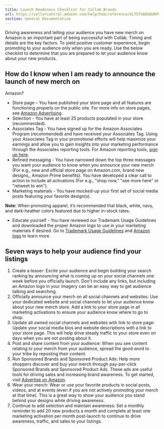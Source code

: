 ```yaml
---
title: Launch Readiness Checklist for Collab Brands
url: https://sellercentral.amazon.com/help/hub/reference/GLT5TSQ8UQU8XV67
section: General Documentation
---
```


Driving awareness and telling your audience you have new merch on Amazon is an
important part of being successful with Collab. Timing and details are the key
factors. To yield positive customer experience, begin promoting to your
audience only when you are ready. Use the below checklist to determine that
you are prepared to let your audience know about your new products.

## How do I know when I am ready to announce the launch of new merch on
Amazon?

  * Store page – You have published your store page and all features are functioning properly on the public site. For more info on store pages, see [Amazon Advertising](https://advertising.amazon.com/blog/amazon-stores).
  * Selection - You have at least 25 products populated in your store (recommended).
  * Associates Tag - You have signed up for the Amazon Associates Program (recommended) and have received your Associates Tag. Using your Associates Tag in your promotional efforts will help maximize your earnings and allow you to gain insights into your marketing performance through the Associates reporting tools. For Amazon reporting tools, [sign up here](https://affiliate-program.amazon.com/).
  * Refined messaging - You have narrowed down the top three messages you want your audience to know when you announce your new merch (For e.g., new and official store page on Amazon.com, brand new designs,, Amazon Prime benefits). You have developed a clear call to action to include all activations (For e.g., "shop now,” "see more here" or "retweet to win").
  * Marketing materials - You have mocked-up your first set of social media posts featuring your favorite design(s). 

**Note:** When promoting apparel, it’s recommended that black, white, navy,
and dark-heather colors featured due to higher in-stock rates.

  * Educate yourself - You have reviewed our Trademark Usage Guidelines and downloaded the proper Amazon logo to use in your marketing materials if desired. Go to [Trademark Usage Guidelines](/gp/help/200573210) and [Amazon logo](https://images-na.ssl-images-amazon.com/images/G/01/AdProductsWebsite/images/ad-specs/AmazonBrandLogos.zip) to learn more.

## Seven ways to help your audience find your listings

  

  1. Create a teaser: Excite your audience and begin building your search ranking by announcing what is coming up on your social channels one week before you officially launch. Don't include any links, but including an Amazon logo in your imagery can be an easy way to get audience talking and searching.
  2. Officially announce your merch on all social channels and websites: Use your dedicated website and social channels to let your audience know about your new merch store. Add a link to your store page in all marketing activations to ensure your audience know where to go to shop.
  3. Update all owned social channels and websites with link to store page: Update your social media bios and website descriptions with a link to your store page. This will help drive steady traffic to your store even on days when you are not posting about it.
  4. Post and share content from your audience: When you see content relating to your merch from your audience, spread the good word to your tribe by reposting their content.
  5. Run Sponsored Brands and Sponsored Product Ads: Help more shoppers discover and buy your merch through pay-per-click Sponsored Brands and Sponsored Product Ads. These ads are useful tools for driving sales and increasing brand awareness. To get started, visit [Advertise on Amazon](https://ams.amazon.com/).
  6. Wear your merch: Wear or use your favorite products in social posts, videos, and at events (even if you are not actively promoting your merch at that time). This is a great way to show your audience you stand behind your designs while driving awareness.
  7. Continue to add selection and maintain awareness: Set a monthly reminder to add 20 new products a month and complete at least one marketing activation per month post-launch to continue to drive awareness, traffic, and sales to your listings.

